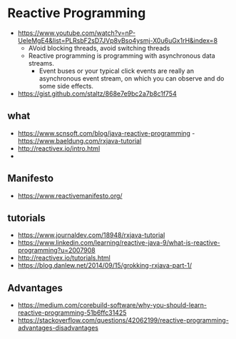 # Reactive Programming

- https://www.youtube.com/watch?v=nP-UeleMgE4&list=PLRsbF2sD7JVp8vBso4ysmj-X0u6uGx1rH&index=8
  - AVoid blocking threads, avoid switching threads
  - Reactive programming is programming with asynchronous data streams.
    - Event buses or your typical click events are really an asynchronous event stream, on which you can observe and do some side effects.
- https://gist.github.com/staltz/868e7e9bc2a7b8c1f754

## what

- https://www.scnsoft.com/blog/java-reactive-programming
-https://www.baeldung.com/rxjava-tutorial
- http://reactivex.io/intro.html
-
## Manifesto

- https://www.reactivemanifesto.org/

## tutorials

- https://www.journaldev.com/18948/rxjava-tutorial
- https://www.linkedin.com/learning/reactive-java-9/what-is-reactive-programming?u=2007908
- http://reactivex.io/tutorials.html
- https://blog.danlew.net/2014/09/15/grokking-rxjava-part-1/

## Advantages

- https://medium.com/corebuild-software/why-you-should-learn-reactive-programming-51b6ffc31425
- https://stackoverflow.com/questions/42062199/reactive-programming-advantages-disadvantages
